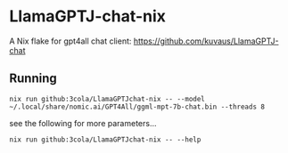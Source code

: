 # LlamaGPTJ-chat-nix

A Nix flake for gpt4all chat client: https://github.com/kuvaus/LlamaGPTJ-chat

## Running

```
nix run github:3cola/LlamaGPTJchat-nix -- --model ~/.local/share/nomic.ai/GPT4All/ggml-mpt-7b-chat.bin --threads 8
```
see the following for more parameters...
```
nix run github:3cola/LlamaGPTJchat-nix -- --help
```
